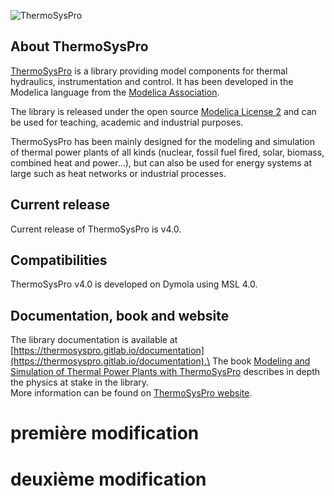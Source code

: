 ![ThermoSysPro](ThermoSysPro/logo_tsp.png)

## About ThermoSysPro

[ThermoSysPro](https://thermosyspro.com) is a library providing model components for thermal hydraulics, instrumentation and control. It has been developed in the Modelica language from the [Modelica Association](https://www.modelica.org).

The library is released under the open source [Modelica License 2](https://www.modelica.org/licenses/ModelicaLicense2) and can be used for teaching, academic and industrial purposes.

ThermoSysPro has been mainly designed for the modeling and simulation of thermal power plants of all kinds (nuclear, fossil fuel fired, solar, biomass, combined heat and power…), but can also be used for energy systems at large such as heat networks or industrial processes.

## Current release

Current release of ThermoSysPro is v4.0.

## Compatibilities

ThermoSysPro v4.0 is developed on Dymola using MSL 4.0.

## Documentation, book and website

The library documentation is available at [https://thermosyspro.gitlab.io/documentation](https://thermosyspro.gitlab.io/documentation).\
The book [Modeling and Simulation of Thermal Power Plants with ThermoSysPro](https://www.springer.com/gp/book/9783030051044) describes in depth the physics at stake in the library.\
More information can be found on [ThermoSysPro website](https://thermosyspro.com).

# première modification
# deuxième modification
